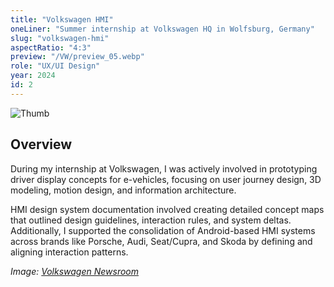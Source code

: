 ```yaml
---
title: "Volkswagen HMI"
oneLiner: "Summer internship at Volkswagen HQ in Wolfsburg, Germany"
slug: "volkswagen-hmi"
aspectRatio: "4:3"
preview: "/VW/preview_05.webp"
role: "UX/UI Design"
year: 2024
id: 2
---
```


![Thumb](/VW/preview_05.webp)

## Overview

During my internship at Volkswagen, I was actively involved in prototyping driver display concepts for e-vehicles, focusing on user journey design, 3D modeling, motion design, and information architecture.

HMI design system documentation involved creating detailed concept maps that outlined design guidelines, interaction rules, and system deltas. Additionally, I supported the consolidation of Android-based HMI systems across brands like Porsche, Audi, Seat/Cupra, and Skoda by defining and aligning interaction patterns.

_Image: [Volkswagen Newsroom](https://www.volkswagen-newsroom.com/)_